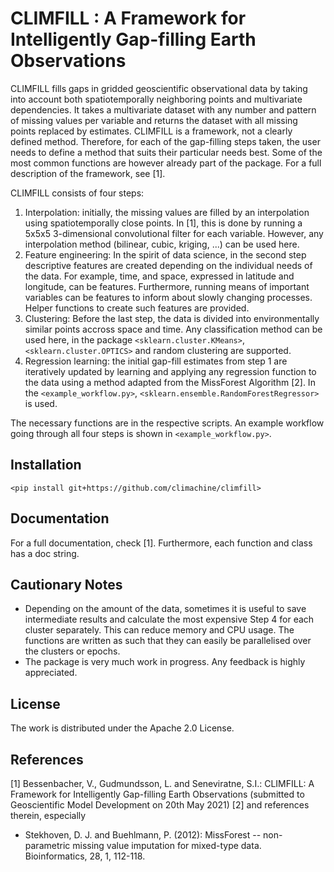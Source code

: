 # CLIMFILL : A Framework for Intelligently Gap-filling Earth Observations

CLIMFILL fills gaps in gridded geoscientific observational data by taking into account both spatiotemporally neighboring points and multivariate dependencies. It takes a multivariate dataset with any number and pattern of missing values per variable and returns the dataset with all missing points replaced by estimates. CLIMFILL is a framework, not a clearly defined method. Therefore, for each of the gap-filling steps taken, the user needs to define a method that suits their particular needs best. Some of the most common functions are however already part of the package. For a full description of the framework, see [1].

CLIMFILL consists of four steps:

1. Interpolation: initially, the missing values are filled by an interpolation using spatiotemporally close points. In [1], this is done by running a 5x5x5 3-dimensional convolutional filter for each variable. However, any interpolation method (bilinear, cubic, kriging, ...) can be used here.
2. Feature engineering: In the spirit of data science, in the second step descriptive features are created depending on the individual needs of the data. For example, time, and space, expressed in latitude and longitude, can be features. Furthermore, running means of important variables can be features to inform about slowly changing processes. Helper functions to create such features are provided.
3. Clustering: Before the last step, the data is divided into environmentally similar points accross space and time. Any classification method can be used here, in the package `<sklearn.cluster.KMeans>`, `<sklearn.cluster.OPTICS>` and random clustering are supported.
4. Regression learning: the initial gap-fill estimates from step 1 are iteratively updated by learning and applying any regression function to the data using a method adapted from the MissForest Algorithm [2]. In the `<example_workflow.py>`, `<sklearn.ensemble.RandomForestRegressor>` is used.

The necessary functions are in the respective scripts. An example workflow going through all four steps is shown in `<example_workflow.py>`.

## Installation

`<pip install git+https://github.com/climachine/climfill>`

## Documentation
For a full documentation, check [1]. Furthermore, each function and class has a doc string.

## Cautionary Notes
- Depending on the amount of the data, sometimes it is useful to save intermediate results and calculate the most expensive Step 4 for each cluster separately. This can reduce memory and CPU usage. The functions are written as such that they can easily be parallelised over the clusters or epochs.
- The package is very much work in progress. Any feedback is highly appreciated.

## License
The work is distributed under the Apache 2.0 License.

## References
[1] Bessenbacher, V., Gudmundsson, L. and Seneviratne, S.I.: CLIMFILL: A Framework for Intelligently Gap-filling Earth Observations (submitted to Geoscientific Model Development on 20th May 2021) 
[2] and references therein, especially
- Stekhoven, D. J. and Buehlmann, P. (2012): MissForest -- non-parametric missing value imputation for mixed-type data. Bioinformatics, 28, 1, 112-118.
